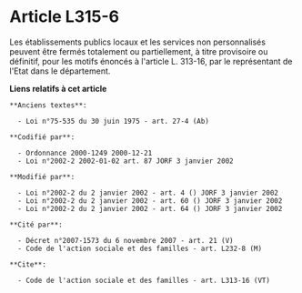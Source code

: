 # Article L315-6

Les établissements publics locaux et les services non personnalisés peuvent être fermés totalement ou partiellement, à titre
provisoire ou définitif, pour les motifs énoncés à l'article L. 313-16, par le représentant de l'Etat dans le département.

**Liens relatifs à cet article**

	**Anciens textes**:

	  - Loi n°75-535 du 30 juin 1975 - art. 27-4 (Ab)

	**Codifié par**:

	  - Ordonnance 2000-1249 2000-12-21
	  - Loi n°2002-2 2002-01-02 art. 87 JORF 3 janvier 2002

	**Modifié par**:

	  - Loi n°2002-2 du 2 janvier 2002 - art. 4 () JORF 3 janvier 2002
	  - Loi n°2002-2 du 2 janvier 2002 - art. 60 () JORF 3 janvier 2002
	  - Loi n°2002-2 du 2 janvier 2002 - art. 64 () JORF 3 janvier 2002

	**Cité par**:

	  - Décret n°2007-1573 du 6 novembre 2007 - art. 21 (V)
	  - Code de l'action sociale et des familles - art. L232-8 (M)

	**Cite**:

	  - Code de l'action sociale et des familles - art. L313-16 (VT)

